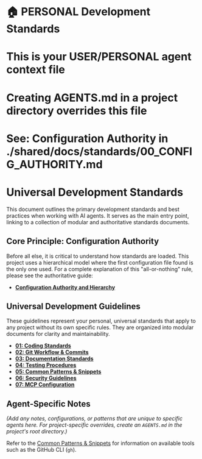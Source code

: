 # 🏠 PERSONAL Development Standards
# This is your USER/PERSONAL agent context file
# Creating AGENTS.md in a project directory overrides this file
# See: Configuration Authority in ./shared/docs/standards/00_CONFIG_AUTHORITY.md

# Universal Development Standards

This document outlines the primary development standards and best practices when working with AI agents. It serves as the main entry point, linking to a collection of modular and authoritative standards documents.

## Core Principle: Configuration Authority

Before all else, it is critical to understand how standards are loaded. This project uses a hierarchical model where the first configuration file found is the only one used. For a complete explanation of this "all-or-nothing" rule, please see the authoritative guide:

- [**Configuration Authority and Hierarchy**](./shared/docs/standards/00_CONFIG_AUTHORITY.md)

## Universal Development Guidelines

These guidelines represent your personal, universal standards that apply to any project without its own specific rules. They are organized into modular documents for clarity and maintainability.

- [**01: Coding Standards**](./shared/docs/standards/01_CODING_STANDARDS.md)
- [**02: Git Workflow & Commits**](./shared/docs/standards/02_GITFLOW.md)
- [**03: Documentation Standards**](./shared/docs/standards/03_DOCUMENTATION.md)
- [**04: Testing Procedures**](./shared/docs/standards/04_TESTING.md)
- [**05: Common Patterns & Snippets**](./shared/docs/standards/05_COMMON_PATTERNS.md)
- [**06: Security Guidelines**](./shared/docs/standards/06_SECURITY.md)
- [**07: MCP Configuration**](./shared/docs/standards/07_MCP_CONFIGURATION.md)

## Agent-Specific Notes

*(Add any notes, configurations, or patterns that are unique to specific agents here. For project-specific overrides, create an `AGENTS.md` in the project's root directory.)*

Refer to the [Common Patterns & Snippets](./shared/docs/standards/05_COMMON_PATTERNS.md) for information on available tools such as the GitHub CLI (`gh`).
